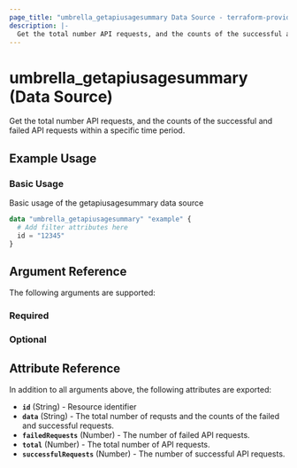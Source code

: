 ```yaml
---
page_title: "umbrella_getapiusagesummary Data Source - terraform-provider-umbrella"
description: |-
  Get the total number API requests, and the counts of the successful and failed API requests within a specific time period.
---
```


# umbrella_getapiusagesummary (Data Source)

Get the total number API requests, and the counts of the successful and failed API requests within a specific time period.

## Example Usage


### Basic Usage

Basic usage of the getapiusagesummary data source

```terraform
data "umbrella_getapiusagesummary" "example" {
  # Add filter attributes here
  id = "12345"
}
```



## Argument Reference

The following arguments are supported:

### Required



### Optional



## Attribute Reference

In addition to all arguments above, the following attributes are exported:

- **`id`** (String) - Resource identifier
- **`data`** (String) - The total number of requsts and the counts of the failed and successful requests.
- **`failedRequests`** (Number) - The number of failed API requests.
- **`total`** (Number) - The total number of API requests.
- **`successfulRequests`** (Number) - The number of successful API requests.



